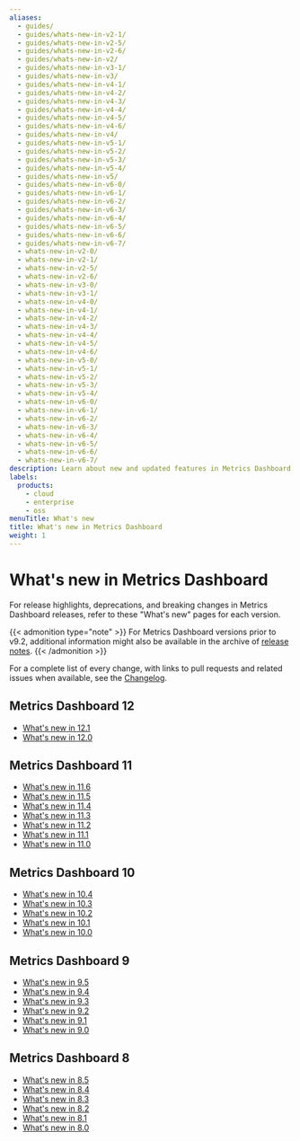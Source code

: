 ```yaml
---
aliases:
  - guides/
  - guides/whats-new-in-v2-1/
  - guides/whats-new-in-v2-5/
  - guides/whats-new-in-v2-6/
  - guides/whats-new-in-v2/
  - guides/whats-new-in-v3-1/
  - guides/whats-new-in-v3/
  - guides/whats-new-in-v4-1/
  - guides/whats-new-in-v4-2/
  - guides/whats-new-in-v4-3/
  - guides/whats-new-in-v4-4/
  - guides/whats-new-in-v4-5/
  - guides/whats-new-in-v4-6/
  - guides/whats-new-in-v4/
  - guides/whats-new-in-v5-1/
  - guides/whats-new-in-v5-2/
  - guides/whats-new-in-v5-3/
  - guides/whats-new-in-v5-4/
  - guides/whats-new-in-v5/
  - guides/whats-new-in-v6-0/
  - guides/whats-new-in-v6-1/
  - guides/whats-new-in-v6-2/
  - guides/whats-new-in-v6-3/
  - guides/whats-new-in-v6-4/
  - guides/whats-new-in-v6-5/
  - guides/whats-new-in-v6-6/
  - guides/whats-new-in-v6-7/
  - whats-new-in-v2-0/
  - whats-new-in-v2-1/
  - whats-new-in-v2-5/
  - whats-new-in-v2-6/
  - whats-new-in-v3-0/
  - whats-new-in-v3-1/
  - whats-new-in-v4-0/
  - whats-new-in-v4-1/
  - whats-new-in-v4-2/
  - whats-new-in-v4-3/
  - whats-new-in-v4-4/
  - whats-new-in-v4-5/
  - whats-new-in-v4-6/
  - whats-new-in-v5-0/
  - whats-new-in-v5-1/
  - whats-new-in-v5-2/
  - whats-new-in-v5-3/
  - whats-new-in-v5-4/
  - whats-new-in-v6-0/
  - whats-new-in-v6-1/
  - whats-new-in-v6-2/
  - whats-new-in-v6-3/
  - whats-new-in-v6-4/
  - whats-new-in-v6-5/
  - whats-new-in-v6-6/
  - whats-new-in-v6-7/
description: Learn about new and updated features in Metrics Dashboard.
labels:
  products:
    - cloud
    - enterprise
    - oss
menuTitle: What's new
title: What's new in Metrics Dashboard
weight: 1
---
```


# What's new in Metrics Dashboard

For release highlights, deprecations, and breaking changes in Metrics Dashboard releases, refer to these "What's new" pages for each version.

{{< admonition type="note" >}}
For Metrics Dashboard versions prior to v9.2, additional information might also be available in the archive of [release notes](../release-notes/).
{{< /admonition >}}

For a complete list of every change, with links to pull requests and related issues when available, see the [Changelog](https://github.com/metrics-dashboard/metrics-dashboard/blob/main/CHANGELOG.md).

## Metrics Dashboard 12

- [What's new in 12.1](https://metrics-dashboard.com/docs/metrics-dashboard/<METRICS_DASHBOARD_VERSION>/whatsnew/whats-new-in-v12-1)
- [What's new in 12.0](https://metrics-dashboard.com/docs/metrics-dashboard/<METRICS_DASHBOARD_VERSION>/whatsnew/whats-new-in-v12-0)

## Metrics Dashboard 11

- [What's new in 11.6](https://metrics-dashboard.com/docs/metrics-dashboard/<METRICS_DASHBOARD_VERSION>/whatsnew/whats-new-in-v11-6)
- [What's new in 11.5](https://metrics-dashboard.com/docs/metrics-dashboard/<METRICS_DASHBOARD_VERSION>/whatsnew/whats-new-in-v11-5/)
- [What's new in 11.4](https://metrics-dashboard.com/docs/metrics-dashboard/<METRICS_DASHBOARD_VERSION>/whatsnew/whats-new-in-v11-4/)
- [What's new in 11.3](https://metrics-dashboard.com/docs/metrics-dashboard/<METRICS_DASHBOARD_VERSION>/whatsnew/whats-new-in-v11-3/)
- [What's new in 11.2](https://metrics-dashboard.com/docs/metrics-dashboard/<METRICS_DASHBOARD_VERSION>/whatsnew/whats-new-in-v11-2/)
- [What's new in 11.1](https://metrics-dashboard.com/docs/metrics-dashboard/<METRICS_DASHBOARD_VERSION>/whatsnew/whats-new-in-v11-1/)
- [What's new in 11.0](https://metrics-dashboard.com/docs/metrics-dashboard/<METRICS_DASHBOARD_VERSION>/whatsnew/whats-new-in-v11-0/)

## Metrics Dashboard 10

- [What's new in 10.4](https://metrics-dashboard.com/docs/metrics-dashboard/<METRICS_DASHBOARD_VERSION>/whatsnew/whats-new-in-v10-4/)
- [What's new in 10.3](https://metrics-dashboard.com/docs/metrics-dashboard/<METRICS_DASHBOARD_VERSION>/whatsnew/whats-new-in-v10-3/)
- [What's new in 10.2](https://metrics-dashboard.com/docs/metrics-dashboard/<METRICS_DASHBOARD_VERSION>/whatsnew/whats-new-in-v10-2/)
- [What's new in 10.1](whats-new-in-v10-1/)
- [What's new in 10.0](whats-new-in-v10-0/)

## Metrics Dashboard 9

- [What's new in 9.5](whats-new-in-v9-5/)
- [What's new in 9.4](whats-new-in-v9-4/)
- [What's new in 9.3](whats-new-in-v9-3/)
- [What's new in 9.2](whats-new-in-v9-2/)
- [What's new in 9.1](whats-new-in-v9-1/)
- [What's new in 9.0](whats-new-in-v9-0/)

## Metrics Dashboard 8

- [What's new in 8.5](whats-new-in-v8-5/)
- [What's new in 8.4](whats-new-in-v8-4/)
- [What's new in 8.3](whats-new-in-v8-3/)
- [What's new in 8.2](whats-new-in-v8-2/)
- [What's new in 8.1](whats-new-in-v8-1/)
- [What's new in 8.0](whats-new-in-v8-0/)
